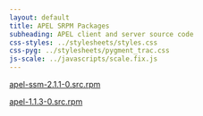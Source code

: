 ```yaml
---
layout: default
title: APEL SRPM Packages
subheading: APEL client and server source code
css-styles: ../stylesheets/styles.css
css-pyg: ../stylesheets/pygment_trac.css
js-scale: ../javascripts/scale.fix.js
---
```

[apel-ssm-2.1.1-0.src.rpm](../srpms/apel-ssm-2.1.1-0.src.rpm)

[apel-1.1.3-0.src.rpm](../srpms/apel-1.1.3-0.src.rpm)